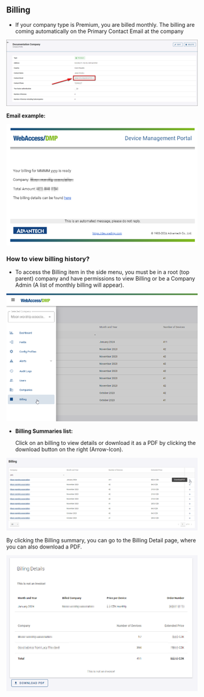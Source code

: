 
##	Billing 
* If your company type is Premium, you are billed monthly. The billing are coming automatically on the Primary Contact Email at the company

![Company contact](../../images/companies/primary-contact.png "Company contact")

**Email example:**

![Email example](../../images/companies/EmailExample.png "Email example")

### How to view billing history?

* To access the Billing item in the side menu, you must be in a root (top parent) company and have permissions to view Billing or be a Company Admin (A list of monthly billing will appear).

![View Billing History](../../images/companies/ViewBillingHistory.png "View Billing History")

* **Billing Summaries list:**

  Click on an billing to view details or download it as a PDF by clicking the download button on the right (Arrow-Icon). 

![Billing Summaries List](../../images/companies/BillingSummariesList.png "Billing Summaries List")

  By clicking the Billing summary, you can go to the Billing Detail page, where you can also download a PDF.

![Billing Summaries List](../../images/companies/DownloadPDF.png "Billing Summaries List")

